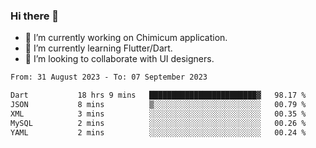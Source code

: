 ### Hi there 👋

<!--
**devcat37/devcat37** is a ✨ _special_ ✨ repository because its `README.md` (this file) appears on your GitHub profile.-->


- 🔭 I’m currently working on Chimicum application.
- 🌱 I’m currently learning Flutter/Dart.
- 👯 I’m looking to collaborate with UI designers.
<!-- - 🤔 I’m looking for help with ... -->

<!--START_SECTION:waka-->

```txt
From: 31 August 2023 - To: 07 September 2023

Dart           18 hrs 9 mins   ████████████████████████▓   98.17 %
JSON           8 mins          ▒░░░░░░░░░░░░░░░░░░░░░░░░   00.79 %
XML            3 mins          ░░░░░░░░░░░░░░░░░░░░░░░░░   00.35 %
MySQL          2 mins          ░░░░░░░░░░░░░░░░░░░░░░░░░   00.26 %
YAML           2 mins          ░░░░░░░░░░░░░░░░░░░░░░░░░   00.24 %
```

<!--END_SECTION:waka-->
